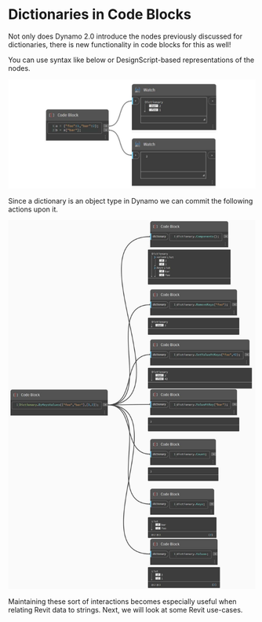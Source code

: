 # Dictionaries in Code Blocks

Not only does Dynamo 2.0 introduce the nodes previously discussed for dictionaries, there is new functionality in code blocks for this as well!

You can use syntax like below or DesignScript-based representations of the nodes.

![](../images/5-5/3/dictionariesincb-syntax(1).jpg)

Since a dictionary is an object type in Dynamo we can commit the following actions upon it.

![](../images/5-5/3/dictionariesincb-actionswithcodeblocks.jpg)

Maintaining these sort of interactions becomes especially useful when relating Revit data to strings. Next, we will look at some Revit use-cases.
